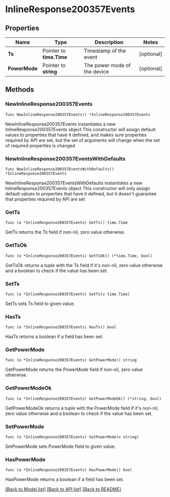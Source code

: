 # InlineResponse200357Events

## Properties

Name | Type | Description | Notes
------------ | ------------- | ------------- | -------------
**Ts** | Pointer to **time.Time** | Timestamp of the event | [optional] 
**PowerMode** | Pointer to **string** | The power mode of the device | [optional] 

## Methods

### NewInlineResponse200357Events

`func NewInlineResponse200357Events() *InlineResponse200357Events`

NewInlineResponse200357Events instantiates a new InlineResponse200357Events object
This constructor will assign default values to properties that have it defined,
and makes sure properties required by API are set, but the set of arguments
will change when the set of required properties is changed

### NewInlineResponse200357EventsWithDefaults

`func NewInlineResponse200357EventsWithDefaults() *InlineResponse200357Events`

NewInlineResponse200357EventsWithDefaults instantiates a new InlineResponse200357Events object
This constructor will only assign default values to properties that have it defined,
but it doesn't guarantee that properties required by API are set

### GetTs

`func (o *InlineResponse200357Events) GetTs() time.Time`

GetTs returns the Ts field if non-nil, zero value otherwise.

### GetTsOk

`func (o *InlineResponse200357Events) GetTsOk() (*time.Time, bool)`

GetTsOk returns a tuple with the Ts field if it's non-nil, zero value otherwise
and a boolean to check if the value has been set.

### SetTs

`func (o *InlineResponse200357Events) SetTs(v time.Time)`

SetTs sets Ts field to given value.

### HasTs

`func (o *InlineResponse200357Events) HasTs() bool`

HasTs returns a boolean if a field has been set.

### GetPowerMode

`func (o *InlineResponse200357Events) GetPowerMode() string`

GetPowerMode returns the PowerMode field if non-nil, zero value otherwise.

### GetPowerModeOk

`func (o *InlineResponse200357Events) GetPowerModeOk() (*string, bool)`

GetPowerModeOk returns a tuple with the PowerMode field if it's non-nil, zero value otherwise
and a boolean to check if the value has been set.

### SetPowerMode

`func (o *InlineResponse200357Events) SetPowerMode(v string)`

SetPowerMode sets PowerMode field to given value.

### HasPowerMode

`func (o *InlineResponse200357Events) HasPowerMode() bool`

HasPowerMode returns a boolean if a field has been set.


[[Back to Model list]](../README.md#documentation-for-models) [[Back to API list]](../README.md#documentation-for-api-endpoints) [[Back to README]](../README.md)


